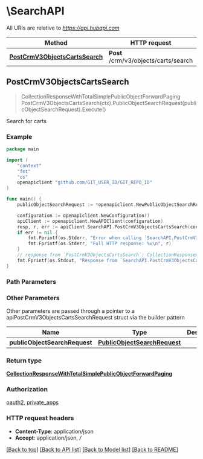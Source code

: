 # \SearchAPI

All URIs are relative to *https://api.hubapi.com*

Method | HTTP request | Description
------------- | ------------- | -------------
[**PostCrmV3ObjectsCartsSearch**](SearchAPI.md#PostCrmV3ObjectsCartsSearch) | **Post** /crm/v3/objects/carts/search | Search for carts



## PostCrmV3ObjectsCartsSearch

> CollectionResponseWithTotalSimplePublicObjectForwardPaging PostCrmV3ObjectsCartsSearch(ctx).PublicObjectSearchRequest(publicObjectSearchRequest).Execute()

Search for carts



### Example

```go
package main

import (
	"context"
	"fmt"
	"os"
	openapiclient "github.com/GIT_USER_ID/GIT_REPO_ID"
)

func main() {
	publicObjectSearchRequest := *openapiclient.NewPublicObjectSearchRequest() // PublicObjectSearchRequest | 

	configuration := openapiclient.NewConfiguration()
	apiClient := openapiclient.NewAPIClient(configuration)
	resp, r, err := apiClient.SearchAPI.PostCrmV3ObjectsCartsSearch(context.Background()).PublicObjectSearchRequest(publicObjectSearchRequest).Execute()
	if err != nil {
		fmt.Fprintf(os.Stderr, "Error when calling `SearchAPI.PostCrmV3ObjectsCartsSearch``: %v\n", err)
		fmt.Fprintf(os.Stderr, "Full HTTP response: %v\n", r)
	}
	// response from `PostCrmV3ObjectsCartsSearch`: CollectionResponseWithTotalSimplePublicObjectForwardPaging
	fmt.Fprintf(os.Stdout, "Response from `SearchAPI.PostCrmV3ObjectsCartsSearch`: %v\n", resp)
}
```

### Path Parameters



### Other Parameters

Other parameters are passed through a pointer to a apiPostCrmV3ObjectsCartsSearchRequest struct via the builder pattern


Name | Type | Description  | Notes
------------- | ------------- | ------------- | -------------
 **publicObjectSearchRequest** | [**PublicObjectSearchRequest**](PublicObjectSearchRequest.md) |  | 

### Return type

[**CollectionResponseWithTotalSimplePublicObjectForwardPaging**](CollectionResponseWithTotalSimplePublicObjectForwardPaging.md)

### Authorization

[oauth2](../README.md#oauth2), [private_apps](../README.md#private_apps)

### HTTP request headers

- **Content-Type**: application/json
- **Accept**: application/json, */*

[[Back to top]](#) [[Back to API list]](../README.md#documentation-for-api-endpoints)
[[Back to Model list]](../README.md#documentation-for-models)
[[Back to README]](../README.md)

